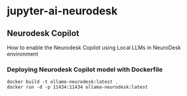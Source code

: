 # jupyter-ai-neurodesk

## Neurodesk Copilot 

How to enable the Neurodesk Copilot using Local LLMs in NeuroDesk environment


### Deploying Neurodesk Copilot model with Dockerfile
```
docker build -t ollama-neurodesk:latest .
docker run -d -p 11434:11434 ollama-neurodesk:latest
```

